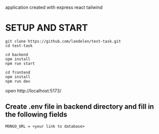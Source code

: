 application created with express react tailwind

# SETUP AND START
```
git clone https://github.com/landelen/test-task.git
cd test-task

cd backend
npm install
npm run start

cd frontend
npm install
npm run dev
```
open http://localhost:5173/
## Create .env file in backend directory and fill in the following fields
```
MONGO_URL = <your link to database>
```
